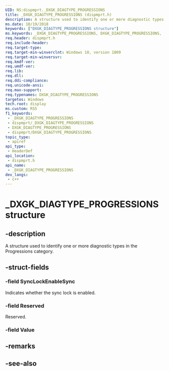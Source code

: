 ```yaml
---
UID: NS:dispmprt._DXGK_DIAGTYPE_PROGRESSIONS
title: _DXGK_DIAGTYPE_PROGRESSIONS (dispmprt.h)
description: A structure used to identify one or more diagnostic types in the Progressions category.
ms.date: 10/19/2018
keywords: ["DXGK_DIAGTYPE_PROGRESSIONS structure"]
ms.keywords: _DXGK_DIAGTYPE_PROGRESSIONS, DXGK_DIAGTYPE_PROGRESSIONS,
req.header: dispmprt.h
req.include-header: 
req.target-type: 
req.target-min-winverclnt: Windows 10, version 1809
req.target-min-winversvr: 
req.kmdf-ver: 
req.umdf-ver: 
req.lib: 
req.dll: 
req.ddi-compliance: 
req.unicode-ansi: 
req.max-support: 
req.typenames: DXGK_DIAGTYPE_PROGRESSIONS
targetos: Windows
tech.root: display
ms.custom: RS5
f1_keywords:
 - _DXGK_DIAGTYPE_PROGRESSIONS
 - dispmprt/_DXGK_DIAGTYPE_PROGRESSIONS
 - DXGK_DIAGTYPE_PROGRESSIONS
 - dispmprt/DXGK_DIAGTYPE_PROGRESSIONS
topic_type:
 - apiref
api_type:
 - HeaderDef
api_location:
 - dispmprt.h
api_name:
 - _DXGK_DIAGTYPE_PROGRESSIONS
dev_langs:
 - c++
---
```


# _DXGK_DIAGTYPE_PROGRESSIONS structure


## -description

A structure used to identify one or more diagnostic types in the Progressions category.

## -struct-fields

### -field SyncLockEnableSync

Indicates whether the sync lock is enabled.

### -field Reserved

Reserved.

### -field Value

## -remarks

## -see-also

